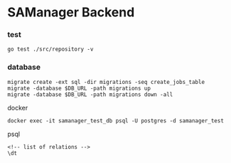 # SAManager Backend

### test

```
go test ./src/repository -v
```

### database

```
migrate create -ext sql -dir migrations -seq create_jobs_table
migrate -database $DB_URL -path migrations up
migrate -database $DB_URL -path migrations down -all
```

docker

```
docker exec -it samanager_test_db psql -U postgres -d samanager_test
```

psql

```psql
<!-- list of relations -->
\dt

```